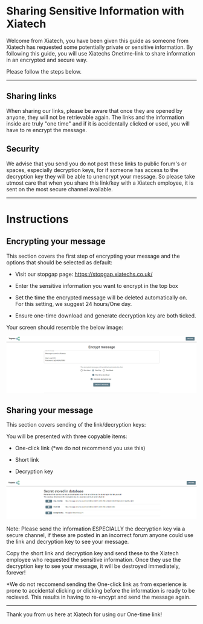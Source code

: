 # Sharing Sensitive Information with Xiatech

Welcome from Xiatech, you have been given this guide as someone from Xiatech has requested some potentially private or sensitive information. By following this guide, you will use Xiatechs Onetime-link to share information in an encrypted and secure way.

Please follow the steps below.

-------

## Sharing links

When sharing our links, please be aware that once they are opened by anyone, they will not be retrievable again. The links and the information inside are truly "one time" and if it is accidentally clicked or used, you will have to re encrypt the message. 

## Security

We advise that you send you do not post these links to public forum's or spaces, especially decryption keys, for if someone has access to the decryption key they will be able to unencrypt your message. So please take utmost care that when you share this link/key with a Xiatech employee, it is sent on the most secure channel available.

----
# Instructions

## Encrypting your message

This section covers the first step of encrypting your message and the options that should be selected as default:

- Visit our stopgap page: https://stopgap.xiatechs.co.uk/
  
- Enter the sensitive information you want to encrypt in the top box

- Set the time the encrypted message will be deleted automatically on. For this setting, we suggest 24 hours/One day.

- Ensure one-time download and generate decryption key are both ticked.

Your screen should resemble the below image:


![](Encryption.png)

## Sharing your message

This section covers sending of the link/decryption keys:

You will be presented with three copyable items:

- One-click link (*we do not recommend you use this)
  
- Short link 

- Decryption key

![](Secret%20Sharing.png)


Note: Please send the information ESPECIALLY the decryption key via a secure channel, if these are posted in an incorrect forum anyone could use the link and decryption key to see your message.

Copy the short link and decryption key and send these to the Xiatech employee who requested the sensitive information. Once they use the decryption key to see your message, it will be destroyed immediately, forever!

\*We do not reccomend sending the One-click link as from experience is prone to accidental clicking or clicking before the information is ready to be recieved. This results in having to re-encypt and send the message again.

---


Thank you from us here at Xiatech for using our One-time link! 